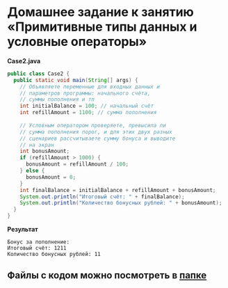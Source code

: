 # Домашнее задание к занятию «Примитивные типы данных и условные операторы»

**Case2.java**
```java
public class Case2 {
  public static void main(String[] args) {
    // Объявляете переменные для входных данных и
    // параметров программы: начального счёта, 
    // суммы пополнения и тп
    int initialBalance = 100; // начальный счёт
    int refillAmount = 1100; // сумма пополнения
    
    // Условным оператором проверяете, превысила ли
    // сумма пополнения порог, и для этих двух разных
    // сценариев рассчитываете сумму бонуса и выводите
    // на экран
    int bonusAmount;
    if (refillAmount > 1000) {
      bonusAmount = refillAmount / 100;
    } else {
      bonusAmount = 0;
    }
    int finalBalance = initialBalance + refillAmount + bonusAmount;
    System.out.println("Итоговый счёт: " + finalBalance);
    System.out.println("Количество бонусных рублей: " + bonusAmount);
  }
}
```


**Результат**
```
Бонус за пополнение:
Итоговый счёт: 1211
Количество бонусных рублей: 11

```
## Файлы с кодом можно посмотреть в [папке](https://github.com/AngryCFO/HW_PRIMITIVES_2/tree/main/src)

